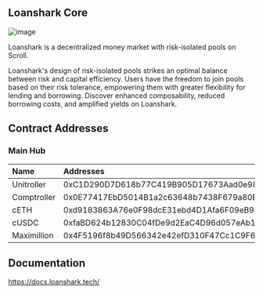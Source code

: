 ## Loanshark Core
![image](https://github.com/loansharktechteam/Loanshark-Core/assets/106189405/95a04c54-853d-40df-8750-79844817bd43)

Loanshark is a decentralized money market with risk-isolated pools on Scroll. 

Loanshark's design of risk-isolated pools strikes an optimal balance between risk and capital efficiency. Users have the freedom to join pools based on their risk tolerance, empowering them with greater flexibility for lending and borrowing. Discover enhanced composability, reduced borrowing costs, and amplified yields on Loanshark.

## Contract Addresses

### Main Hub

| Name              | Addresses                                                                                                                 |
| :---------------- | :---------------------------------------------------------------------------------------------------------------------- |
| Unitroller        | 0xC1D290D7D618b77C419B905D17673Aad0e989777 |
| Comptroller       | 0x0E77417EbD5014B1a2c63648b7438F679a80B53F |
| cETH              | 0xd9183863A76e0F98dcE31ebd4D1Afa6F09eB9267 | 
| cUSDC             | 0xfaBD624b12830C04fDe9d2EaC4D96d057eAb177b | 
| Maximillion       | 0x4F5196f8b49D566342e42efD310F47Cc1C9F6d7E |

## Documentation
https://docs.loanshark.tech/